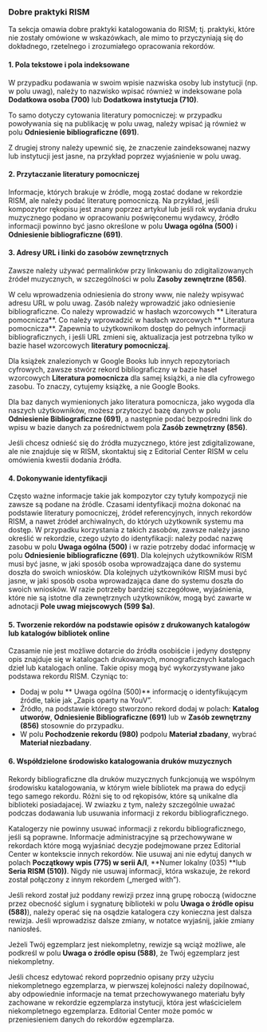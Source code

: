 ### Dobre praktyki RISM

Ta sekcja omawia dobre praktyki katalogowania do RISM; tj. praktyki, które nie zostały omówione w wskazówkach, ale mimo to przyczyniają się do dokładnego, rzetelnego i zrozumiałego opracowania rekordów.

#### 1. Pola tekstowe i pola indeksowane

W przypadku podawania w swoim wpisie nazwiska osoby lub instytucji (np. w polu uwag), należy to nazwisko wpisać również w indeksowane pola **Dodatkowa osoba (700)** lub **Dodatkowa instytucja (710)**.

To samo dotyczy cytowania literatury pomocniczej: w przypadku powoływania się na publikację w polu uwag, należy wpisać ją również w polu **Odniesienie bibliograficzne (691)**.

Z drugiej strony należy upewnić się, że znaczenie zaindeksowanej nazwy lub instytucji jest jasne, na przykład poprzez wyjaśnienie w polu uwag.

#### 2. Przytaczanie literatury pomocniczej

Informacje, których brakuje w źródle, mogą zostać dodane w rekordzie RISM, ale należy podać literaturę pomocniczą. Na przykład, jeśli kompozytor rękopisu jest znany poprzez artykuł lub jeśli rok wydania druku muzycznego podano w opracowaniu poświęconemu wydawcy, źródło informacji powinno być jasno określone w polu **Uwaga ogólna (500)** i **Odniesienie bibliograficzne (691)**.

#### 3. Adresy URL i linki do zasobów zewnętrznych

Zawsze należy używać permalinków przy linkowaniu do zdigitalizowanych źródeł muzycznych, w szczególności w polu **Zasoby zewnętrzne (856)**.

W celu wprowadzenia odniesienia do strony www, nie należy wpisywać adresu URL w polu uwag. Zasób należy wprowadzić jako odniesienie bibliograficzne. Co należy wprowadzić w hasłach wzorcowych ** Literatura pomocnicza**. Co należy wprowadzić w hasłach wzorcowych ** Literatura pomocnicza**. Zapewnia to użytkownikom dostęp do pełnych informacji bibliograficznych, i jeśli URL zmieni się, aktualizacja jest potrzebna tylko w bazie haseł wzorcowych **literatury pomocniczaj**.

Dla książek znalezionych w Google Books lub innych repozytoriach cyfrowych, zawsze stwórz rekord bibliograficzny w bazie haseł wzorcowych **Literatura pomocnicza** dla samej książki, a nie dla cyfrowego zasobu. To znaczy, cytujemy książkę, a nie Google Books.

Dla baz danych wymienionych jako literatura pomocnicza, jako wygoda dla naszych użytkowników, możesz przytoczyć bazę danych w polu **Odniesienie Bibliograficzne (691)**, a następnie podać bezpośredni link do wpisu w bazie danych za pośrednictwem pola **Zasób zewnętrzny (856)**.

Jeśli chcesz odnieść się do źródła muzycznego, które jest zdigitalizowane, ale nie znajduje się w RISM, skontaktuj się z Editorial Center RISM w celu omówienia kwestii dodania źródła.

#### 4. Dokonywanie identyfikacji

Często ważne informacje takie jak kompozytor czy tytuły kompozycji nie zawsze są podane na źródle. Czasami identyfikacji można dokonać na podstawie literatury pomocniczej, źródeł referencyjnych, innych rekordów RISM, a nawet źródeł archiwalnych, do których użytkownik systemu ma dostęp. W przypadku korzystania z takich zasobów, zawsze należy jasno określić w rekordzie, czego użyto do identyfikacji: należy podać nazwę zasobu w polu **Uwaga ogólna (500)** i w razie potrzeby dodać informację w polu **Odniesienie bibliograficzne (691)**. Dla kolejnych użytkowników RISM musi być jasne, w jaki sposób osoba wprowadzająca dane do systemu doszła do swoich wniosków. Dla kolejnych użytkowników RISM musi być jasne, w jaki sposób osoba wprowadzająca dane do systemu doszła do swoich wniosków. W razie potrzeby bardziej szczegółowe, wyjaśnienia, które nie są istotne dla zewnętrznych użytkowników, mogą być zawarte w adnotacji **Pole uwag miejscowych (599 $a)**.

#### 5. Tworzenie rekordów na podstawie opisów z drukowanych katalogów lub katalogów bibliotek online

Czasamie nie jest możliwe dotarcie do źródła osobiście i jedyny dostępny opis znajduje się w katalogach drukowanych, monograficznych katalogach dzieł lub katalogach online. Takie opisy mogą być wykorzystywane jako podstawa rekordu RISM. Czyniąc to:

- Dodaj w polu ** Uwaga ogólna (500)** informację o identyfikującym źródle, takie jak „Zapis oparty na YouV”.
- Źródło, na podstawie którego stworzono rekord dodaj w polach: **Katalog utworów**, **Odniesienie Bibliograficzne (691)** lub w **Zasób zewnętrzny (856)** stosownie do przypadku.
- W polu **Pochodzenie rekordu (980)** podpolu **Materiał zbadany**, wybrać **Materiał niezbadany**.

#### 6. Współdzielone środowisko katalogowania druków muzycznych

Rekordy bibliograficzne dla druków muzycznych funkcjonują we wspólnym środowisku katalogowania, w którym wiele bibliotek ma prawa do edycji tego samego rekordu. Różni się to od rękopisów, które są unikalne dla biblioteki posiadajacej. W zwiazku z tym, należy szczególnie uważać podczas dodawania lub usuwania informacji z rekordu bibliograficznego.

Katalogerzy nie powinny usuwać informacji z rekordu bibliograficznego, jeśli są poprawne. Informacje administracyjne są przechowywane w rekordach które mogą wyjaśniać decyzje podejmowane przez Editorial Center w kontekscie innych rekordów. Nie usuwaj ani nie edytuj danych w polach **Początkowy wpis (775) w serii A/I**, **Numer lokalny (035) **lub **Seria RISM (510))**. Nigdy nie usuwaj informacji, która wskazuje, że rekord został połączony z innym rekordem („merged with”).

Jeśli rekord został już poddany rewizji przez inną grupę roboczą (widoczne przez obecność siglum i sygnaturę biblioteki w polu **Uwaga o źródle opisu (588)**), należy operać się na osądzie katalogera czy konieczna jest dalsza rewizja. Jeśli wprowadzisz dalsze zmiany, w notatce wyjaśnij, jakie zmiany naniosłeś.

Jeżeli Twój egzemplarz jest niekompletny, rewizje są wciąż możliwe, ale podkreśl w polu **Uwaga o źródle opisu (588)**, że Twój egzemplarz jest niekompletny.

Jeśli chcesz edytować rekord poprzednio opisany przy użyciu niekompletnego egzemplarza, w pierwszej kolejności należy dopilnować, aby odpowiednie informacje na temat przechowywanego materiału były zachowane w rekordzie egzemplarza instytucji, która jest właścicielem niekompletnego egzemplarza. Editorial Center może pomóc w przeniesieniem danych do rekordów egzemplarza.
